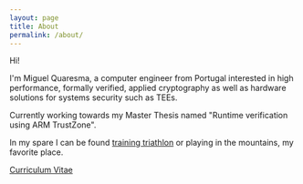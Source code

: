 ```yaml
---
layout: page
title: About
permalink: /about/
---
```


Hi!

I'm Miguel Quaresma, a computer engineer from Portugal interested in
high performance, formally verified, applied cryptography as well as
hardware solutions for systems security such as TEEs.

Currently working towards my Master Thesis named "Runtime verification using
ARM TrustZone".

In my spare I can be found [training triathlon](https://www.strava.com/athletes/4564921/) 
or playing in the mountains, my favorite place.

[Curriculum Vitae](/assets/Short_CV.pdf)
